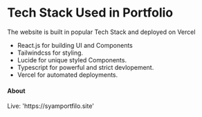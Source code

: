 
<h1>Tech Stack Used in Portfolio</h1>
The website is built in popular Tech Stack and deployed on Vercel

<ul>
 <li>React.js for building UI and Components</li>
 <li>Tailwindcss for styling.</li>
 <li>Lucide for unique styled Components.</li>
 <li>Typescript for powerful and strict devlopement.</li>
 <li>Vercel for automated deployments.</li>
</ul>
 

 <h4>About</h4>
 <p>Live: 'https://syamportfilo.site'</p>